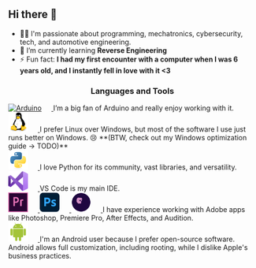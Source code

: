 ## Hi there 👋

- 👨‍🎓 I'm passionate about programming, mechatronics, cybersecurity, tech, and automotive engineering.
- 🌱 I’m currently learning **Reverse Engineering**
- ⚡ Fun fact: **I had my first encounter with a computer when I was 6 years old, and I instantly fell in love with it <3**
<h3 align="center">Languages and Tools</h3>

<p align="left"> <a href="https://www.arduino.cc/" target="_blank" rel="noreferrer"> <img src="https://cdn.worldvectorlogo.com/logos/arduino-1.svg" alt="Arduino" width="40" height="40" style="margin-right: 20px;"/> </a> I’m a big fan of Arduino and really enjoy working with it. <br> <a href="https://www.linux.org/" target="_blank" rel="noreferrer"> <img src="https://raw.githubusercontent.com/devicons/devicon/master/icons/linux/linux-original.svg" alt="Linux" width="40" height="40" style="margin-right: 20px;"/> </a> I prefer Linux over Windows, but most of the software I use just runs better on Windows. 😢 **(BTW, check out my Windows optimization guide -> TODO)** <br> <a href="https://www.python.org" target="_blank" rel="noreferrer"> <img src="https://raw.githubusercontent.com/devicons/devicon/master/icons/python/python-original.svg" alt="Python" width="40" height="40" style="margin-right: 20px;"/> </a> I love Python for its community, vast libraries, and versatility. <br> <a href="https://visualstudio.microsoft.com/" target="_blank" rel="noreferrer"> <img src="https://raw.githubusercontent.com/devicons/devicon/refs/heads/master/icons/visualstudio/visualstudio-original.svg" alt="Visual Studio" width="40" height="40" style="margin-right: 20px;"/> </a> VS Code is my main IDE. <br> <a href="https://www.adobe.com/" target="_blank" rel="noreferrer"> <img src="https://raw.githubusercontent.com/devicons/devicon/refs/heads/master/icons/premierepro/premierepro-original.svg" alt="Premiere Pro" width="40" height="40" style="margin-right: 20px;"/> </a> <a href="https://www.adobe.com/" target="_blank" rel="noreferrer"> <img src="https://raw.githubusercontent.com/devicons/devicon/refs/heads/master/icons/photoshop/photoshop-original.svg" alt="Photoshop" width="40" height="40" style="margin-right: 20px;"/> </a> <a href="https://www.adobe.com/" target="_blank" rel="noreferrer"> <img src="https://raw.githubusercontent.com/devicons/devicon/refs/heads/master/icons/aftereffects/aftereffects-original.svg" alt="After Effects" width="40" height="40" style="margin-right: 20px;"/> </a> I have experience working with Adobe apps like Photoshop, Premiere Pro, After Effects, and Audition. <br> <a href="https://www.android.com/" target="_blank" rel="noreferrer"> <img src="https://raw.githubusercontent.com/devicons/devicon/refs/heads/master/icons/android/android-plain.svg" alt="Android" width="40" height="40" style="margin-right: 20px;"/> </a> I'm an Android user because I prefer open-source software. Android allows full customization, including rooting, while I dislike Apple's business practices. <br> </p>
